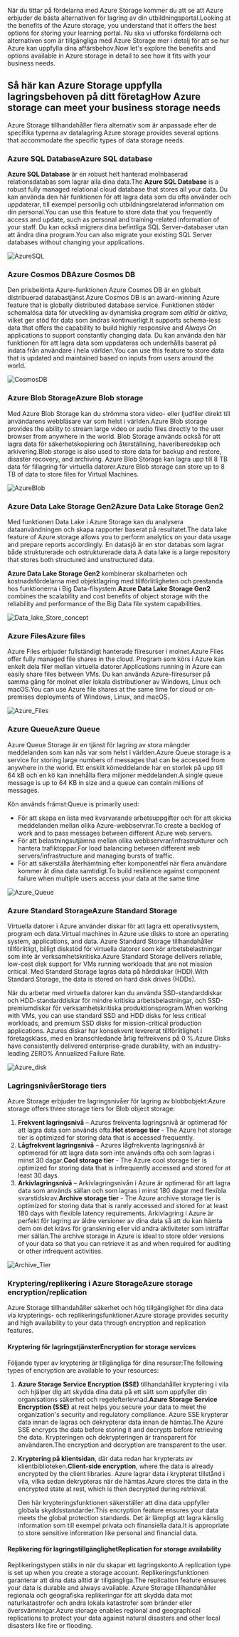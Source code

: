 <span data-ttu-id="23faa-101">När du tittar på fördelarna med Azure Storage kommer du att se att Azure erbjuder de bästa alternativen för lagring av din utbildningsportal.</span><span class="sxs-lookup"><span data-stu-id="23faa-101">Looking at the benefits of the Azure storage, you understand that it offers the best options for storing your learning portal.</span></span> <span data-ttu-id="23faa-102">Nu ska vi utforska fördelarna och alternativen som är tillgängliga med Azure Storage mer i detalj för att se hur Azure kan uppfylla dina affärsbehov.</span><span class="sxs-lookup"><span data-stu-id="23faa-102">Now let's explore the benefits and options available in Azure storage in detail to see how it fits with your business needs.</span></span>

## <a name="how-azure-storage-can-meet-your-business-storage-needs"></a><span data-ttu-id="23faa-103">Så här kan Azure Storage uppfylla lagringsbehoven på ditt företag</span><span class="sxs-lookup"><span data-stu-id="23faa-103">How Azure storage can meet your business storage needs</span></span>

<span data-ttu-id="23faa-104">Azure Storage tillhandahåller flera alternativ som är anpassade efter de specifika typerna av datalagring.</span><span class="sxs-lookup"><span data-stu-id="23faa-104">Azure storage provides several options that accommodate the specific types of data storage needs.</span></span>

### <a name="azure-sql-database"></a><span data-ttu-id="23faa-105">Azure SQL Database</span><span class="sxs-lookup"><span data-stu-id="23faa-105">Azure SQL database</span></span>

<span data-ttu-id="23faa-106">**Azure SQL Database** är en robust helt hanterad molnbaserad relationsdatabas som lagrar alla dina data.</span><span class="sxs-lookup"><span data-stu-id="23faa-106">The **Azure SQL Database** is a robust fully managed relational cloud database that stores all your data.</span></span> <span data-ttu-id="23faa-107">Du kan använda den här funktionen för att lagra data som du ofta använder och uppdaterar, till exempel personlig och utbildningsrelaterad information om din personal.</span><span class="sxs-lookup"><span data-stu-id="23faa-107">You can use this feature to store data that you frequently access and update, such as personal and training-related information of your staff.</span></span> <span data-ttu-id="23faa-108">Du kan också migrera dina befintliga SQL Server-databaser utan att ändra dina program.</span><span class="sxs-lookup"><span data-stu-id="23faa-108">You can also migrate your existing SQL Server databases without changing your applications.</span></span>

![AzureSQL](../images/Azure_SQL.png)

### <a name="azure-cosmos-db"></a><span data-ttu-id="23faa-110">Azure Cosmos DB</span><span class="sxs-lookup"><span data-stu-id="23faa-110">Azure Cosmos DB</span></span>

<span data-ttu-id="23faa-111">Den prisbelönta Azure-funktionen Azure Cosmos DB är en globalt distribuerad databastjänst.</span><span class="sxs-lookup"><span data-stu-id="23faa-111">Azure Cosmos DB is an award-winning Azure feature that is globally distributed database service.</span></span> <span data-ttu-id="23faa-112">Funktionen stöder schemalösa data för utveckling av dynamiska program som *alltid är aktiva*, vilket ger stöd för data som ändras kontinuerligt.</span><span class="sxs-lookup"><span data-stu-id="23faa-112">It supports schema-less data that offers the capability to build highly responsive and *Always On* applications to support constantly changing data.</span></span> <span data-ttu-id="23faa-113">Du kan använda den här funktionen för att lagra data som uppdateras och underhålls baserat på indata från användare i hela världen.</span><span class="sxs-lookup"><span data-stu-id="23faa-113">You can use this feature to store data that is  updated and maintained based on inputs from users around the world.</span></span>

![CosmosDB](../images/Azure_cosmos_db.png)

### <a name="azure-blob-storage"></a><span data-ttu-id="23faa-115">Azure Blob Storage</span><span class="sxs-lookup"><span data-stu-id="23faa-115">Azure Blob storage</span></span>

<span data-ttu-id="23faa-116">Med Azure Blob Storage kan du strömma stora video- eller ljudfiler direkt till användarens webbläsare var som helst i världen.</span><span class="sxs-lookup"><span data-stu-id="23faa-116">Azure Blob storage provides the ability to stream large video or audio files directly to the user browser from anywhere in the world.</span></span> <span data-ttu-id="23faa-117">Blob Storage används också för att lagra data för säkerhetskopiering och återställning, haveriberedskap och arkivering.</span><span class="sxs-lookup"><span data-stu-id="23faa-117">Blob storage is also used to store data for backup and restore, disaster recovery, and archiving.</span></span> <span data-ttu-id="23faa-118">Azure Blob Storage kan lagra upp till 8 TB data för fillagring för virtuella datorer.</span><span class="sxs-lookup"><span data-stu-id="23faa-118">Azure Blob storage can store up to 8 TB of data to store files for Virtual Machines.</span></span>

![AzureBlob](../images/Azure_blob.png)

### <a name="azure-data-lake-storage-gen2"></a><span data-ttu-id="23faa-120">Azure Data Lake Storage Gen2</span><span class="sxs-lookup"><span data-stu-id="23faa-120">Azure Data Lake Storage Gen2</span></span>

<span data-ttu-id="23faa-121">Med funktionen Data Lake i Azure Storage kan du analysera dataanvändningen och skapa rapporter baserat på resultatet.</span><span class="sxs-lookup"><span data-stu-id="23faa-121">The data lake feature of Azure storage allows you to perform analytics on your data usage and prepare reports accordingly.</span></span> <span data-ttu-id="23faa-122">En datasjö är en stor databas som lagrar både strukturerade och ostrukturerade data.</span><span class="sxs-lookup"><span data-stu-id="23faa-122">A data lake is a large repository that stores both structured and unstructured data.</span></span>

<span data-ttu-id="23faa-123">**Azure Data Lake Storage Gen2** kombinerar skalbarheten och kostnadsfördelarna med objektlagring med tillförlitligheten och prestanda hos funktionerna i Big Data-filsystem.</span><span class="sxs-lookup"><span data-stu-id="23faa-123">**Azure Data Lake Storage Gen2** combines the scalability and cost benefits of object storage with the reliability and performance of the Big Data file system capabilities.</span></span>

![Data_lake_Store_concept](../images/Data_lake_store_concept.png)

### <a name="azure-files"></a><span data-ttu-id="23faa-125">Azure Files</span><span class="sxs-lookup"><span data-stu-id="23faa-125">Azure files</span></span>

<span data-ttu-id="23faa-126">Azure Files erbjuder fullständigt hanterade filresurser i molnet.</span><span class="sxs-lookup"><span data-stu-id="23faa-126">Azure Files offer fully managed file shares in the cloud.</span></span> <span data-ttu-id="23faa-127">Program som körs i Azure kan enkelt dela filer mellan virtuella datorer.</span><span class="sxs-lookup"><span data-stu-id="23faa-127">Applications running in Azure can easily share files between VMs.</span></span> <span data-ttu-id="23faa-128">Du kan använda Azure-filresurser på samma gång för molnet eller lokala distributioner av Windows, Linux och macOS.</span><span class="sxs-lookup"><span data-stu-id="23faa-128">You can use Azure file shares at the same time for cloud or on-premises deployments of Windows, Linux, and macOS.</span></span>

![Azure_Files](../images/Azure_Files.png)

### <a name="azure-queue"></a><span data-ttu-id="23faa-130">Azure Queue</span><span class="sxs-lookup"><span data-stu-id="23faa-130">Azure Queue</span></span>

<span data-ttu-id="23faa-131">Azure Queue Storage är en tjänst för lagring av stora mängder meddelanden som kan nås var som helst i världen.</span><span class="sxs-lookup"><span data-stu-id="23faa-131">Azure Queue storage is a service for storing large numbers of messages that can be accessed from anywhere in the world.</span></span> <span data-ttu-id="23faa-132">Ett enskilt kömeddelande har en storlek på upp till 64 kB och en kö kan innehålla flera miljoner meddelanden.</span><span class="sxs-lookup"><span data-stu-id="23faa-132">A single queue message is up to 64 KB in size and a queue can contain millions of messages.</span></span>

<span data-ttu-id="23faa-133">Kön används främst:</span><span class="sxs-lookup"><span data-stu-id="23faa-133">Queue is primarily used:</span></span>

- <span data-ttu-id="23faa-134">För att skapa en lista med kvarvarande arbetsuppgifter och för att skicka meddelanden mellan olika Azure-webbservrar.</span><span class="sxs-lookup"><span data-stu-id="23faa-134">To create a backlog of work and to pass messages between different Azure web servers.</span></span>
- <span data-ttu-id="23faa-135">För att belastningsutjämna mellan olika webbservrar/infrastrukturer och hantera trafiktoppar.</span><span class="sxs-lookup"><span data-stu-id="23faa-135">For load balancing between different web servers/infrastructure and managing bursts of traffic.</span></span>
- <span data-ttu-id="23faa-136">För att säkerställa återhämtning efter komponentfel när flera användare kommer åt dina data samtidigt.</span><span class="sxs-lookup"><span data-stu-id="23faa-136">To build resilience against component failure when multiple users access your data at the same time</span></span>

![Azure_Queue](../images/Azure_Queue.png)

### <a name="azure-standard-storage"></a><span data-ttu-id="23faa-138">Azure Standard Storage</span><span class="sxs-lookup"><span data-stu-id="23faa-138">Azure Standard Storage</span></span>

<span data-ttu-id="23faa-139">Virtuella datorer i Azure använder diskar för att lagra ett operativsystem, program och data.</span><span class="sxs-lookup"><span data-stu-id="23faa-139">Virtual machines in Azure use disks to store an operating system, applications, and data.</span></span> <span data-ttu-id="23faa-140">Azure Standard Storage tillhandahåller tillförlitligt, billigt diskstöd för virtuella datorer som kör arbetsbelastningar som inte är verksamhetskritiska.</span><span class="sxs-lookup"><span data-stu-id="23faa-140">Azure Standard Storage delivers reliable, low-cost disk support for VMs running workloads that are not mission critical.</span></span> <span data-ttu-id="23faa-141">Med Standard Storage lagras data på hårddiskar (HDD).</span><span class="sxs-lookup"><span data-stu-id="23faa-141">With Standard Storage, the data is stored on hard disk drives (HDDs).</span></span>

<span data-ttu-id="23faa-142">När du arbetar med virtuella datorer kan du använda SSD-standarddiskar och HDD-standarddiskar för mindre kritiska arbetsbelastningar, och SSD-premiumdiskar för verksamhetskritiska produktionsprogram.</span><span class="sxs-lookup"><span data-stu-id="23faa-142">When working with VMs, you can use standard SSD and HDD disks for less critical workloads, and premium SSD disks for mission-critical production applications.</span></span> <span data-ttu-id="23faa-143">Azures diskar har konsekvent levererat tillförlitlighet i företagsklass, med en branschledande årlig felfrekvens på 0 %.</span><span class="sxs-lookup"><span data-stu-id="23faa-143">Azure Disks have consistently delivered enterprise-grade durability, with an industry-leading ZERO% Annualized Failure Rate.</span></span>

![Azure_disk](../images/Azure_disks.png)

### <a name="storage-tiers"></a><span data-ttu-id="23faa-145">Lagringsnivåer</span><span class="sxs-lookup"><span data-stu-id="23faa-145">Storage tiers</span></span>

<span data-ttu-id="23faa-146">Azure Storage erbjuder tre lagringsnivåer för lagring av blobbobjekt:</span><span class="sxs-lookup"><span data-stu-id="23faa-146">Azure storage offers three storage tiers for Blob object storage:</span></span>

1. <span data-ttu-id="23faa-147">**Frekvent lagringsnivå** – Azures frekventa lagringsnivå är optimerad för att lagra data som används ofta.</span><span class="sxs-lookup"><span data-stu-id="23faa-147">**Hot storage tier** - The Azure hot storage tier is optimized for storing data that is accessed frequently.</span></span> 
1. <span data-ttu-id="23faa-148">**Lågfrekvent lagringsnivå** – Azures lågfrekventa lagringsnivå är optimerad för att lagra data som inte används ofta och som lagras i minst 30 dagar.</span><span class="sxs-lookup"><span data-stu-id="23faa-148">**Cool storage tier** - The Azure cool storage tier is optimized for storing data that is infrequently accessed and stored for at least 30 days.</span></span>
1. <span data-ttu-id="23faa-149">**Arkivlagringsnivå** – Arkivlagringsnivån i Azure är optimerad för att lagra data som används sällan och som lagras i minst 180 dagar med flexibla svarstidskrav.</span><span class="sxs-lookup"><span data-stu-id="23faa-149">**Archive storage tier** - The Azure archive storage tier is optimized for storing data that is rarely accessed and stored for at least 180 days with flexible latency requirements.</span></span> <span data-ttu-id="23faa-150">Arkivlagring i Azure är perfekt för lagring av äldre versioner av dina data så att du kan hämta dem om det krävs för granskning eller vid andra aktiviteter som inträffar mer sällan.</span><span class="sxs-lookup"><span data-stu-id="23faa-150">The archive storage in Azure is ideal to store older versions of your data so that you can retrieve it as and when required for auditing or other infrequent activities.</span></span>

![Archive_Tier](../images/Archive_Storage_Tier.png)

### <a name="azure-storage-encryptionreplication"></a><span data-ttu-id="23faa-152">Kryptering/replikering i Azure Storage</span><span class="sxs-lookup"><span data-stu-id="23faa-152">Azure storage encryption/replication</span></span>

<span data-ttu-id="23faa-153">Azure Storage tillhandahåller säkerhet och hög tillgänglighet för dina data via krypterings- och replikeringsfunktioner.</span><span class="sxs-lookup"><span data-stu-id="23faa-153">Azure storage provides security and high availability to your data through encryption and replication features.</span></span>

#### <a name="encryption-for-storage-services"></a><span data-ttu-id="23faa-154">Kryptering för lagringstjänster</span><span class="sxs-lookup"><span data-stu-id="23faa-154">Encryption for storage services</span></span>

<span data-ttu-id="23faa-155">Följande typer av kryptering är tillgängliga för dina resurser:</span><span class="sxs-lookup"><span data-stu-id="23faa-155">The following types of encryption are available to your resources:</span></span>

1. <span data-ttu-id="23faa-156">**Azure Storage Service Encryption (SSE)** tillhandahåller kryptering i vila och hjälper dig att skydda dina data på ett sätt som uppfyller din organisations säkerhet och regelefterlevnad.</span><span class="sxs-lookup"><span data-stu-id="23faa-156">**Azure Storage Service Encryption (SSE)** at rest helps you secure your data to meet the organization's security and regulatory compliance.</span></span> <span data-ttu-id="23faa-157">Azure SSE krypterar data innan de lagras och dekrypterar data innan de hämtas.</span><span class="sxs-lookup"><span data-stu-id="23faa-157">The Azure SSE encrypts the data before storing it and decrypts before retrieving the data.</span></span> <span data-ttu-id="23faa-158">Krypteringen och dekrypteringen är transparent för användaren.</span><span class="sxs-lookup"><span data-stu-id="23faa-158">The encryption and decryption are transparent to the user.</span></span>
1. <span data-ttu-id="23faa-159">**Kryptering på klientsidan**, där data redan har krypterats av klientbiblioteken.</span><span class="sxs-lookup"><span data-stu-id="23faa-159">**Client-side encryption**, where the data is already encrypted by the client libraries.</span></span> <span data-ttu-id="23faa-160">Azure lagrar data i krypterat tillstånd i vila, vilka sedan dekrypteras när de hämtas.</span><span class="sxs-lookup"><span data-stu-id="23faa-160">Azure stores the data in the encrypted state at rest, which is then decrypted during retrieval.</span></span>

    <span data-ttu-id="23faa-161">Den här krypteringsfunktionen säkerställer att dina data uppfyller globala skyddsstandarder.</span><span class="sxs-lookup"><span data-stu-id="23faa-161">This encryption feature ensures your data meets the global protection standards.</span></span> <span data-ttu-id="23faa-162">Det är lämpligt att lagra känslig information som till exempel privata och finansiella data.</span><span class="sxs-lookup"><span data-stu-id="23faa-162">It is appropriate to store sensitive information like personal and financial data.</span></span>

#### <a name="replication-for-storage-availability"></a><span data-ttu-id="23faa-163">Replikering för lagringstillgänglighet</span><span class="sxs-lookup"><span data-stu-id="23faa-163">Replication for storage availability</span></span>

<span data-ttu-id="23faa-164">Replikeringstypen ställs in när du skapar ett lagringskonto.</span><span class="sxs-lookup"><span data-stu-id="23faa-164">A replication type is set up when you create a storage account.</span></span> <span data-ttu-id="23faa-165">Replikeringsfunktionen garanterar att dina data alltid är tillgängliga.</span><span class="sxs-lookup"><span data-stu-id="23faa-165">The replication feature ensures your data is durable and always available.</span></span> <span data-ttu-id="23faa-166">Azure Storage tillhandahåller regionala och geografiska replikeringar för att skydda data mot naturkatastrofer och andra lokala katastrofer som bränder eller översvämningar.</span><span class="sxs-lookup"><span data-stu-id="23faa-166">Azure storage enables regional and geographical replications to protect your data against natural disasters and other local disasters like fire or flooding.</span></span>
